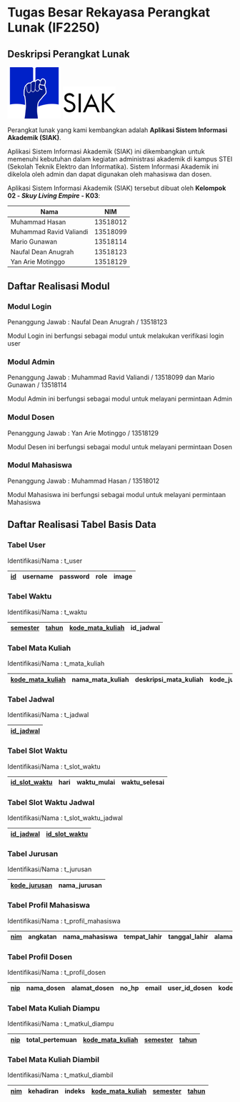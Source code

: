 # Tugas Besar Rekayasa Perangkat Lunak (IF2250)

## Deskripsi Perangkat Lunak

![SistemInformasiAkademik](img/logo_siak.png) ![SIAK](img/SIAK.png)

Perangkat lunak yang kami kembangkan adalah **Aplikasi Sistem Informasi Akademik (SIAK)**.

Aplikasi Sistem Informasi Akademik (SIAK) ini dikembangkan untuk memenuhi kebutuhan dalam kegiatan
administrasi akademik di kampus STEI (Sekolah Teknik Elektro dan Informatika). Sistem
Informasi Akademik ini dikelola oleh admin dan dapat digunakan oleh mahasiswa dan dosen.

Aplikasi Sistem Informasi Akademik (SIAK) tersebut dibuat oleh **Kelompok 02 - _Skuy Living Empire_ - K03**:

| **Nama** | **NIM** |
| ------ | ------ |
| Muhammad Hasan | 13518012 |
| Muhammad Ravid Valiandi | 13518099 | 
| Mario Gunawan | 13518114 |
| Naufal Dean Anugrah | 13518123 |
| Yan Arie Motinggo | 13518129 |

## Daftar Realisasi Modul

### Modul Login

Penanggung Jawab : Naufal Dean Anugrah / 13518123

Modul Login ini berfungsi sebagai modul untuk melakukan verifikasi login user <!-- Silahkan hapus/tambah/edit deskripsi jika diperlukan -->

<!-- Isi Capture Tampilan Layar (jika ada) -->

### Modul Admin

Penanggung Jawab : Muhammad Ravid Valiandi / 13518099 dan Mario Gunawan / 13518114

Modul Admin ini berfungsi sebagai modul untuk melayani permintaan Admin <!-- Silahkan hapus/tambah/edit deskripsi jika diperlukan -->

<!-- Isi Capture Tampilan Layar (jika ada) -->

### Modul Dosen

Penanggung Jawab : Yan Arie Motinggo / 13518129

Modul Desen ini berfungsi sebagai modul untuk melayani permintaan Dosen <!-- Silahkan hapus/tambah/edit deskripsi jika diperlukan -->

<!-- Isi Capture Tampilan Layar (jika ada) -->

### Modul Mahasiswa

Penanggung Jawab : Muhammad Hasan / 13518012

Modul Mahasiswa ini berfungsi sebagai modul untuk melayani permintaan Mahasiswa <!-- Silahkan hapus/tambah/edit deskripsi jika diperlukan -->

<!-- Isi Capture Tampilan Layar (jika ada) -->

## Daftar Realisasi Tabel Basis Data

<!-- Isi Lengkapi dengan nama tabel dan atribut-nya -->


### Tabel User

Identifikasi/Nama : t_user

|  <ins>id</ins>| username | password | role | image |
| ------ | ------ | ------ | ------ | ------ |

### Tabel Waktu

Identifikasi/Nama : t_waktu

|  <ins>semester</ins>| <ins>tahun</ins> | <ins>kode_mata_kuliah</ins> | id_jadwal |
| ------ | ------ | ------ | ------ |

### Tabel Mata Kuliah

Identifikasi/Nama : t_mata_kuliah

|  <ins>kode_mata_kuliah</ins>| nama_mata_kuliah | deskripsi_mata_kuliah | kode_jurusan |
| ------ | ------ | ------ | ------ |

### Tabel Jadwal

Identifikasi/Nama : t_jadwal

|  <ins>id_jadwal</ins>|
| ------ |

### Tabel Slot Waktu

Identifikasi/Nama : t_slot_waktu

|  <ins>id_slot_waktu</ins>| hari | waktu_mulai | waktu_selesai |
| ------ | ------ | ------ | ------ |

### Tabel Slot Waktu Jadwal

Identifikasi/Nama : t_slot_waktu_jadwal

|  <ins>id_jadwal</ins> | <ins>id_slot_waktu</ins> |
| ------ | ------ |

### Tabel Jurusan

Identifikasi/Nama : t_jurusan

|  <ins>kode_jurusan</ins>|  nama_jurusan |
| ------ | ------ |

### Tabel Profil Mahasiswa

Identifikasi/Nama : t_profil_mahasiswa

|  <ins>nim</ins>| angkatan | nama_mahasiswa | tempat_lahir | tanggal_lahir | alamat_rumah | alamat_tinggal | email | user_id_mahasiswa | kode_jurusan | nip_dosen_wali |
| ------ | ------ | ------ | ------ | ------ | ------ | ------ | ------ | ------ | ------ | ------ |

### Tabel Profil Dosen

Identifikasi/Nama : t_profil_dosen

|  <ins>nip</ins>| nama_dosen | alamat_dosen | no_hp | email | user_id_dosen | kode_jurusan |
| ------ | ------ | ------ |  ------ | ------ | ------ | ------ |

### Tabel Mata Kuliah Diampu

Identifikasi/Nama : t_matkul_diampu

|  <ins>nip</ins>| total_pertemuan | <ins>kode_mata_kuliah</ins> | <ins>semester</ins> | <ins>tahun</ins> |
| ------ | ------ | ------ |  ------ | ------ |

### Tabel Mata Kuliah Diambil

Identifikasi/Nama : t_matkul_diambil

|  <ins>nim</ins>| kehadiran | indeks | <ins>kode_mata_kuliah</ins> | <ins>semester</ins> | <ins>tahun</ins> |
| ------ | ------ | ------ |  ------ | ------ | ------ |
